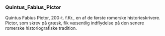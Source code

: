 ### Quintus_Fabius_Pictor


Quintus Fabius Pictor, 200-t. f.Kr., en af de første romerske historieskrivere. Pictor, som skrev på græsk, fik væsentlig indflydelse på den senere romerske historiografiske tradition.
